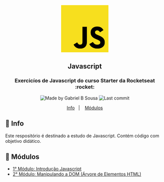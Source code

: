 <div align="center">
   <img src="../../.github/images/js.png" width="150px">   
</div>

<h2 align="center">
  Javascript
</h2>

<h3 align="center">
  Exercicíos de Javascript do curso Starter da Rocketseat  :rocket:
</h3>

<p align="center" >    
  <img alt="Made by Gabriel B Sousa" src="https://img.shields.io/static/v1?label=made%20by&message=Gabriel%20Sousa&color=202024&style=flat-square">  

  <img alt="Last commit" src="https://img.shields.io/github/last-commit/gabrielbudke/starter?color=202024&style=flat-square">
</p>

<p align="center">
  <a href="#pushpin-info">Info</a>&nbsp;&nbsp;&nbsp;|&nbsp;&nbsp;&nbsp;
  <a href="#open_file_folder-modulos">Módulos</a>  
</p>


## :pushpin: Info

Este respositório é destinado a estudo de Javascript. Contém código com objetivo didático.

## :open_file_folder: Módulos

- [1° Módulo: Introdução Javascript]()
- [2° Módulo: Manipulando a DOM (Árvore de Elementos HTML)]()



